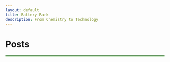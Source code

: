 ```yaml
---
layout: default
title: Battery Park
description: From Chemistry to Technology
---
```


# Posts <i class="arrow right"></i>

<hr style="background: linear-gradient(#4a8049, #d8f5d0); height: 5px; border: none;">
<br><br>

